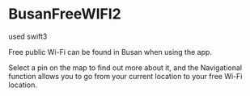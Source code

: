# BusanFreeWIFI2
<p>used swift3</p>
<p>Free public Wi-Fi can be found in Busan when using the app.</p>
<p>Select a pin on the map to find out more about it, and the Navigational function allows you to go from your current location to your free Wi-Fi location.</p>
